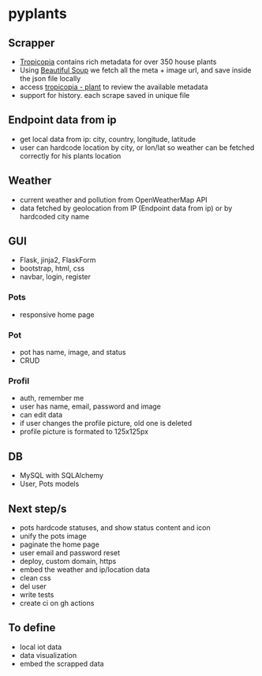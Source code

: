 # pyplants

## Scrapper

- [Tropicopia](http://www.tropicopia.com/house-plant/) contains rich metadata for over 350 house plants
- Using [Beautiful Soup](https://www.crummy.com/software/BeautifulSoup/bs4/doc/) we fetch all the meta + image url, and save inside the json file locally
- access [tropicopia - plant](http://www.tropicopia.com/house-plant/detail.np/detail-01.html) to review the available metadata
- support for history. each scrape saved in unique file

## Endpoint data from ip

- get local data from ip: city, country, longitude, latitude
- user can hardcode location by city, or lon/lat so weather can be fetched correctly for his plants location

## Weather

- current weather and pollution from OpenWeatherMap API
- data fetched by geolocation from IP (Endpoint data from ip) or by hardcoded city name

## GUI

- Flask, jinja2, FlaskForm
- bootstrap, html, css
- navbar, login, register

### Pots

- responsive home page

### Pot

- pot has name, image, and status
- CRUD

### Profil

- auth, remember me
- user has name, email, password and image
- can edit data
- if user changes the profile picture, old one is deleted
- profile picture is formated to 125x125px

## DB

- MySQL with SQLAlchemy
- User, Pots models

## Next step/s

- pots hardcode statuses, and show status content and icon
- unify the pots image
- paginate the home page
- user email and password reset
- deploy, custom domain, https
- embed the weather and ip/location data
- clean css
- del user
- write tests
- create ci on gh actions

## To define

- local iot data
- data visualization
- embed the scrapped data
